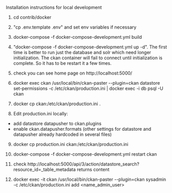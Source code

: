 Installation instructions for local development

1) cd contrib/docker

2) "cp .env.template .env" and set env variables if necessary

3) docker-compose -f docker-compose-development.yml build

4) "docker-compose -f docker-compose-development.yml up -d". The first time is better to run just the database and solr which need longer initialization.
The ckan container will fail to connect until initialization is complete. So it has to be restart it a few times.

5) check you can see home page on http://localhost:5000/

6) docker exec ckan /usr/local/bin/ckan-paster --plugin=ckan datastore set-permissions -c /etc/ckan/production.ini | docker exec -i db psql -U ckan

7) docker cp ckan:/etc/ckan/production.ini .

8) Edit production.ini locally:
 - add datastore datapusher to ckan.plugins
 - enable ckan.datapusher.formats (other settings for datastore and datapusher already hardcoded in several files)

 9) docker cp production.ini ckan:/etc/ckan/production.ini 

 10) docker-compose -f docker-compose-development.yml restart ckan

 11) check http://localhost:5000/api/3/action/datastore_search?resource_id=_table_metadata returns content

 12) docker exec -it ckan /usr/local/bin/ckan-paster --plugin=ckan sysadmin -c /etc/ckan/production.ini add <name_admin_user>

 
